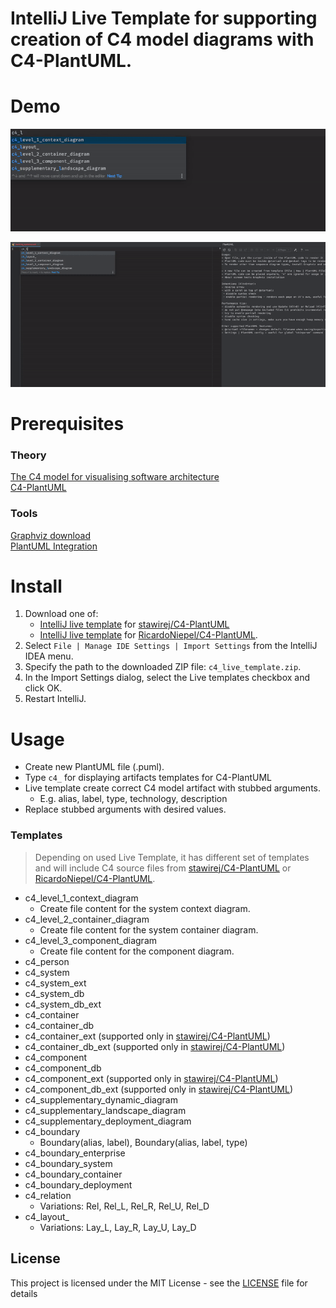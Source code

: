 # IntelliJ Live Template for supporting creation of C4 model diagrams with C4-PlantUML.

# Demo
![](./images/c4demo1.gif)

![](./images/c4demoall.gif)

# Prerequisites

### Theory
[The C4 model for visualising software architecture](https://c4model.com/)  
[C4-PlantUML](https://github.com/RicardoNiepel/C4-PlantUML)

### Tools  
[Graphviz download](https://graphviz.gitlab.io/download/)  
[PlantUML Integration](https://plugins.jetbrains.com/plugin/7017-plantuml-integration)

# Install

1. Download one of:
    * [IntelliJ live template](C4-PlantUML/stawirej/c4_live_template.zip) for [stawirej/C4-PlantUML](https://github.com/stawirej/C4-PlantUML)
    * [IntelliJ live template](C4-PlantUML/RicardoNiepiel/c4_live_template.zip) for [RicardoNiepel/C4-PlantUML](https://github.com/RicardoNiepel/C4-PlantUML).  
2. Select `File | Manage IDE Settings | Import Settings` from the IntelliJ IDEA menu.
3. Specify the path to the downloaded ZIP file: `c4_live_template.zip`.
4. In the Import Settings dialog, select the Live templates checkbox and click OK.
4. Restart IntelliJ.

# Usage

* Create new PlantUML file (.puml).
* Type `c4_` for displaying artifacts templates for C4-PlantUML
* Live template create correct C4 model artifact with stubbed arguments. 
    * E.g. alias, label, type, technology, description
* Replace stubbed arguments with desired values.

### Templates

> Depending on used Live Template, it has different set of templates and will include C4 source files from 
> [stawirej/C4-PlantUML](https://github.com/stawirej/C4-PlantUML) or [RicardoNiepel/C4-PlantUML](https://github.com/RicardoNiepel/C4-PlantUML).

* c4_level_1_context_diagram
    * Create file content for the system context diagram.
* c4_level_2_container_diagram
    * Create file content for the system container diagram. 
* c4_level_3_component_diagram
    * Create file content for the component diagram. 
* c4_person
* c4_system
* c4_system_ext
* c4_system_db
* c4_system_db_ext
* c4_container
* c4_container_db
* c4_container_ext (supported only in [stawirej/C4-PlantUML](https://github.com/stawirej/C4-PlantUML))
* c4_container_db_ext (supported only in [stawirej/C4-PlantUML](https://github.com/stawirej/C4-PlantUML))
* c4_component
* c4_component_db
* c4_component_ext (supported only in [stawirej/C4-PlantUML](https://github.com/stawirej/C4-PlantUML))
* c4_component_db_ext (supported only in [stawirej/C4-PlantUML](https://github.com/stawirej/C4-PlantUML))
* c4_supplementary_dynamic_diagram
* c4_supplementary_landscape_diagram
* c4_supplementary_deployment_diagram
* c4_boundary
    * Boundary(alias, label), Boundary(alias, label, type)
* c4_boundary_enterprise
* c4_boundary_system
* c4_boundary_container
* c4_boundary_deployment
* c4_relation
    * Variations: Rel, Rel_L, Rel_R, Rel_U, Rel_D
* c4_layout_
    * Variations: Lay_L, Lay_R, Lay_U, Lay_D

## License

This project is licensed under the MIT License - see the [LICENSE](LICENSE) file for details